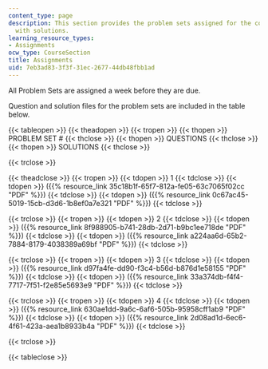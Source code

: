 ```yaml
---
content_type: page
description: This section provides the problem sets assigned for the course along
  with solutions.
learning_resource_types:
- Assignments
ocw_type: CourseSection
title: Assignments
uid: 7eb3ad83-3f3f-31ec-2677-44db48fbb1ad
---
```


All Problem Sets are assigned a week before they are due.

Question and solution files for the problem sets are included in the table below.

{{< tableopen >}}
{{< theadopen >}}
{{< tropen >}}
{{< thopen >}}
PROBLEM SET #
{{< thclose >}}
{{< thopen >}}
QUESTIONS
{{< thclose >}}
{{< thopen >}}
SOLUTIONS
{{< thclose >}}

{{< trclose >}}

{{< theadclose >}}
{{< tropen >}}
{{< tdopen >}}
1
{{< tdclose >}}
{{< tdopen >}}
({{% resource_link 35c18b1f-65f7-812a-fe05-63c7065f02cc "PDF" %}})
{{< tdclose >}}
{{< tdopen >}}
({{% resource_link 0c67ac45-5019-15cb-d3d6-1b8ef0a7e321 "PDF" %}})
{{< tdclose >}}

{{< trclose >}}
{{< tropen >}}
{{< tdopen >}}
2
{{< tdclose >}}
{{< tdopen >}}
({{% resource_link 8f988905-b741-28db-2d71-b9bc1ee718de "PDF" %}})
{{< tdclose >}}
{{< tdopen >}}
({{% resource_link a224aa6d-65b2-7884-8179-4038389a69bf "PDF" %}})
{{< tdclose >}}

{{< trclose >}}
{{< tropen >}}
{{< tdopen >}}
3
{{< tdclose >}}
{{< tdopen >}}
({{% resource_link d97fa4fe-dd90-f3c4-b56d-b876d1e58155 "PDF" %}})
{{< tdclose >}}
{{< tdopen >}}
({{% resource_link 33a374db-f4f4-7717-7f51-f2e85e5693e9 "PDF" %}})
{{< tdclose >}}

{{< trclose >}}
{{< tropen >}}
{{< tdopen >}}
4
{{< tdclose >}}
{{< tdopen >}}
({{% resource_link 630ae1dd-9a6c-6af6-505b-95958cff1ab9 "PDF" %}})
{{< tdclose >}}
{{< tdopen >}}
({{% resource_link 2d08ad1d-6ec6-4f61-423a-aea1b8933b4a "PDF" %}})
{{< tdclose >}}

{{< trclose >}}

{{< tableclose >}}